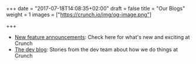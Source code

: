 +++
date = "2017-07-18T14:08:35+02:00"
draft = false
title = "Our Blogs"
weight = 1
images = ["https://crunch.io/img/og-image.png"]

+++

* [New feature announcements](./features): Check here for what's new and exciting at Crunch
* [The dev blog](./blog): Stories from the dev team about how we do things at Crunch
